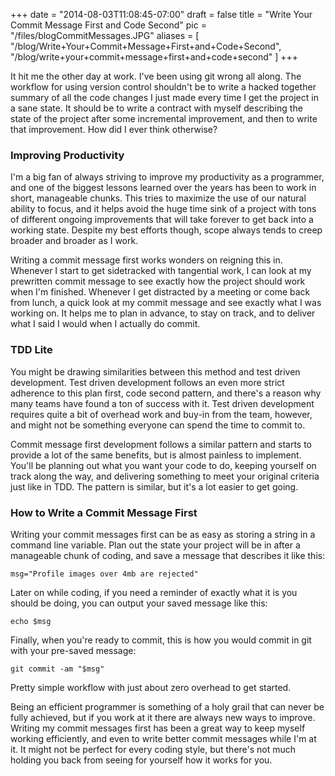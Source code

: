 
+++
date = "2014-08-03T11:08:45-07:00"
draft = false
title = "Write Your Commit Message First and Code Second"
pic = "/files/blogCommitMessages.JPG"
aliases = [
  "/blog/Write+Your+Commit+Message+First+and+Code+Second",
  "/blog/write+your+commit+message+first+and+code+second"
]
+++

<p>It hit me the other day at work.  I've been using git wrong all along.  The workflow for using version control shouldn't be to write a hacked together summary of all the code changes I just made every time I get the project in a sane state.  It should be to write a contract with myself describing the state of the project after some incremental improvement, and then to write that improvement.  How did I ever think otherwise?</p>

<h3 id="improvingproductivity">Improving Productivity</h3>

<p>I'm a big fan of always striving to improve my productivity as a programmer, and one of the biggest lessons learned over the years has been to work in short, manageable chunks.  This tries to maximize the use of our natural ability to focus, and it helps avoid the huge time sink of a project with tons of different ongoing improvements that will take forever to get back into a working state.  Despite my best efforts though, scope always tends to creep broader and broader as I work.</p>

<p>Writing a commit message first works wonders on reigning this in.  Whenever I start to get sidetracked with tangential work, I can look at my prewritten commit message to see exactly how the project should work when I'm finished.  Whenever I get distracted by a meeting or come back from lunch, a quick look at my commit message and see exactly what I was working on.  It helps me to plan in advance, to stay on track, and to deliver what I said I would when I actually do commit.</p>

<h3 id="tddlite">TDD Lite</h3>

<p>You might be drawing similarities between this method and test driven development.  Test driven development follows an even more strict adherence to this plan first, code second pattern, and there's a reason why many teams have found a ton of success with it.  Test driven development requires quite a bit of overhead work and buy-in from the team, however, and might not be something everyone can spend the time to commit to.</p>

<p>Commit message first development follows a similar pattern and starts to provide a lot of the same benefits, but is almost painless to implement.  You'll be planning out what you want your code to do, keeping yourself on track along the way, and delivering something to meet your original criteria just like in TDD.  The pattern is similar, but it's a lot easier to get going.</p>

<h3 id="howtowriteacommitmessagefirst">How to Write a Commit Message First</h3>

<p>Writing your commit messages first can be as easy as storing a string in a command line variable.  Plan out the state your project will be in after a manageable chunk of coding, and save a message that describes it like this:</p>

<pre><code>msg="Profile images over 4mb are rejected"
</code></pre>

<p>Later on while coding, if you need a reminder of exactly what it is you should be doing, you can output your saved message like this:</p>

<pre><code>echo $msg
</code></pre>

<p>Finally, when you're ready to commit, this is how you would commit in git with your pre-saved message:</p>

<pre><code>git commit -am "$msg"
</code></pre>

<p>Pretty simple workflow with just about zero overhead to get started.</p>

<p>Being an efficient programmer is something of a holy grail that can never be fully achieved, but if you work at it there are always new ways to improve.  Writing my commit messages first has been a great way to keep myself working efficiently, and even to write better commit messages while I'm at it.  It might not be perfect for every coding style, but there's not much holding you back from seeing for yourself how it works for you.</p>
